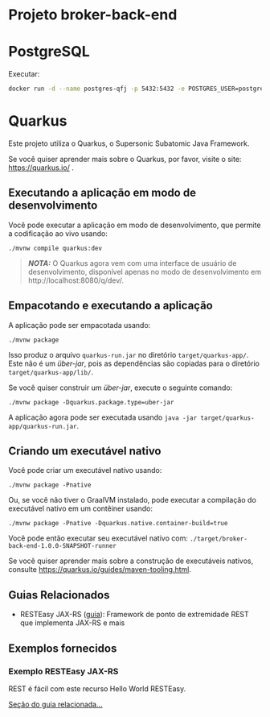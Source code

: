 # Projeto broker-back-end

# PostgreSQL

Executar:
```bash
docker run -d --name postgres-qfj -p 5432:5432 -e POSTGRES_USER=postgres -e POSTGRES_PASSWORD=postgres -e POSTGRES_DB=postgres postgres
```

# Quarkus

Este projeto utiliza o Quarkus, o Supersonic Subatomic Java Framework.

Se você quiser aprender mais sobre o Quarkus, por favor, visite o site: https://quarkus.io/ .

## Executando a aplicação em modo de desenvolvimento

Você pode executar a aplicação em modo de desenvolvimento, que permite a codificação ao vivo usando:
```shell script
./mvnw compile quarkus:dev
```

> **_NOTA:_**  O Quarkus agora vem com uma interface de usuário de desenvolvimento, disponível apenas no modo de desenvolvimento em http://localhost:8080/q/dev/.

## Empacotando e executando a aplicação

A aplicação pode ser empacotada usando:
```shell script
./mvnw package
```
Isso produz o arquivo `quarkus-run.jar` no diretório `target/quarkus-app/`.
Este não é um _über-jar_, pois as dependências são copiadas para o diretório `target/quarkus-app/lib/`.

Se você quiser construir um _über-jar_, execute o seguinte comando:
```shell script
./mvnw package -Dquarkus.package.type=uber-jar
```

A aplicação agora pode ser executada usando `java -jar target/quarkus-app/quarkus-run.jar`.

## Criando um executável nativo

Você pode criar um executável nativo usando: 
```shell script
./mvnw package -Pnative
```

Ou, se você não tiver o GraalVM instalado, pode executar a compilação do executável nativo em um contêiner usando: 
```shell script
./mvnw package -Pnative -Dquarkus.native.container-build=true
```

Você pode então executar seu executável nativo com: `./target/broker-back-end-1.0.0-SNAPSHOT-runner`

Se você quiser aprender mais sobre a construção de executáveis nativos, consulte https://quarkus.io/guides/maven-tooling.html.

## Guias Relacionados

- RESTEasy JAX-RS ([guia](https://quarkus.io/guides/rest-json)): Framework de ponto de extremidade REST que implementa JAX-RS e mais

## Exemplos fornecidos

### Exemplo RESTEasy JAX-RS

REST é fácil com este recurso Hello World RESTEasy.

[Seção do guia relacionada...](https://quarkus.io/guides/getting-started#the-jax-rs-resources)
